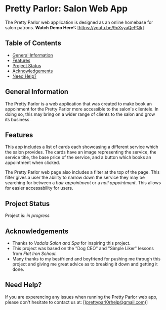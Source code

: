 # Pretty Parlor: Salon Web App
The Pretty Parlor web application is designed as an online homebase for salon patrons.
**Watch Demo Here!:**
[https://youtu.be/9xXsyaQePQk]

## Table of Contents
- [General Information](#general-information)
- [Features](#features)
- [Project Status](#project-status)
- [Acknowledgements](#acknowledgements)
- [Need Help?](#need-help)

## General Information
The Pretty Parlor is a web application that was created to make book an appoinment for the Pretty Parlor more accessible to the salon's clientele. In doing so, this may bring on a wider range of clients to the salon and grow its business.

## Features
This app includes a list of cards each showcasing a different service which the salon provides. The cards have an image representing the service, the service title, the base price of the service, and a button which books an appointment when clicked.

The Pretty Parlor web page also includes a filter at the top of the page. This filter gives a user the ability to narrow down the service they may be searching for between a *hair appointment* or a *nail appointment*. This allows for easier accessability for users.

## Project Status
Project is: *in progress*

## Acknowledgements
- Thanks to *Vadala Salon and Spa* for inspiring this project.
- This project was based on the "Dog CEO" and "Simple Liker" lessons from *Flat Iron School*.
- Many thanks to my bestfriend and boyfriend for pushing me through this project and giving me great advice as to breaking it down and getting it done.

## Need Help?
If you are experencing any issues when running the Pretty Parlor web app, please don't hesitate to contact us at: 
[(prettyparl0rhelp@gmail.com)]